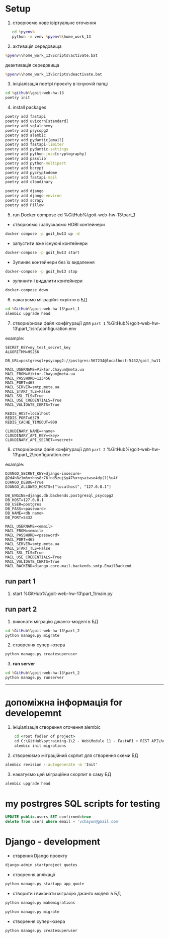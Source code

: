 # Setup
1. створюємо нове івіртуальне оточення
```cmd
   cd %pyenv%
   python -m venv %pyenv%\home_work_13
```

2. активація середовища
```cmd
%pyenv%\home_work_13\Scripts\activate.bat
```
деактивація середовища
```cmd
%pyenv%\home_work_13\Scripts\deactivate.bat
```

3. ініціалізація поетрі проекту в існуючій папці
```cmd
cd %github%\goit-web-hw-13
poetry init
```

4. install packages
```cmd
poetry add fastapi
poetry add uvicorn[standard]
poetry add sqlalchemy
poetry add psycopg2
poetry add alembic
poetry add pydantic[email]
poetry add fastapi-limiter
poetry add pydantic-settings
poetry add python-jose[cryptography]
poetry add passlib
poetry add python-multipart
poetry add bcrypt
poetry add pycryptodome
poetry add fastapi-mail
poetry add cloudinary

poetry add django
poetry add django-environ
poetry add scrapy
poetry add Pillow
```

5. run Docker compose
cd %GitHub%\goit-web-hw-13\part_1
* створюємо і запускаємо НОВІ контейнери 
```cmd
docker compose -p goit_hw13 up -d
```

* запустити вже існуючі контейнери
```cmd
docker-compose -p goit_hw13 start
```

* Зупиняє контейнери без їх видалення
```cmd
docker-compose -p goit_hw13 stop
```

* зупинити і видалити контейнери
```cmd
docker-compose down
```

6. накатуємо міграційні скріпти в БД
```cmd
cd %GitHub%\goit-web-hw-13\part_1
alembic upgrade head
```

7. створи/онови файл конфігурації для `part 1`
%GitHub%\goit-web-hw-13\part_1\src\configuration\.env

example:
```
SECRET_KEY=my_test_secret_key
ALGORITHM=HS256

DB_URL=postgresql+psycopg2://postgres:567234@localhost:5432/goit_hw11

MAIL_USERNAME=Viktor.Chayun@meta.ua
MAIL_FROM=Viktor.Chayun@meta.ua
MAIL_PASSWORD=123456
MAIL_PORT=465
MAIL_SERVER=smtp.meta.ua
MAIL_START_TLS=False
MAIL_SSL_TLS=True
MAIL_USE_CREDENTIALS=True
MAIL_VALIDATE_CERTS=True

REDIS_HOST=localhost
REDIS_PORT=6379
REDIS_CACHE_TIMEOUT=900

CLOUDINARY_NAME=<name>
CLOUDINARY_API_KEY=<key>
CLOUDINARY_API_SECRET=<secret>
```

8. створи/онови файл конфігурації для `part 2`
%GitHub%\goit-web-hw-13\part_2\configuration\.env

example:
```
DJANGO_SECRET_KEY=django-insecure-@2d4h8z1m%m+hns8r76!nd5zuj$y47%x+qsaiwso4dy(l)%u4f
DJANGO_DEBUG=True
DJANGO_ALLOWED_HOSTS=["localhost", "127.0.0.1"]

DB_ENGINE=django.db.backends.postgresql_psycopg2
DB_HOST=127.0.0.1
DB_USER=postgres
DB_PASS=<password>
DB_NAME=<db name>
DB_PORT=5432

MAIL_USERNAME=<email>
MAIL_FROM=<email>
MAIL_PASSWORD=<password>
MAIL_PORT=465
MAIL_SERVER=smtp.meta.ua
MAIL_START_TLS=False
MAIL_SSL_TLS=True
MAIL_USE_CREDENTIALS=True
MAIL_VALIDATE_CERTS=True
MAIL_BACKEND=django.core.mail.backends.smtp.EmailBackend
```

## run part 1
1. start %GitHub%\goit-web-hw-13\part_1\main.py

## run part 2
1. виконати міграцію джанго-моделі в БД
```cmd
cd %GitHub%\goit-web-hw-13\part_2
python manage.py migrate
```

2. створення супер-юзера
```cmd
python manage.py createsuperuser
```

3. **run server**
```cmd
cd %GitHub%\goit-web-hw-13\part_2
python manage.py runserver
```
-----------------------------------------------------------------
# допоміжна інформація for developemnt
1. ініціалізація створення оточення alembic
```cmd
    cd <root fodler of project>
    cd C:\GitHub\pytraining-1\2 - Web\Module 11 - FastAPI + REST API\home-work
    alembic init migrations
```

2. створеюємо міграційний скрпит для створення схеми БД
```cmd
alembic revision --autogenerate -m 'Init'
```

3. накатуємо цей міграційни скорпит в саму БД
```cmd
alembic upgrade head
```

# my postrgres SQL scripts for testing
```sql
UPDATE public.users SET confirmed=true
delete from users where email = 'vchayun@gmail.com'
```

# Django - development
* стврення Django проекту
```cmd
django-admin startproject quotes
```

* створення аплікації
```cmd
python manage.py startapp app_quote
```

* створити і виконати міграцію джанго  моделі в БД
```cmd
python manage.py makemigrations
```
```cmd
python manage.py migrate
```

* створення супер-юзера
```cmd
python manage.py createsuperuser
```
